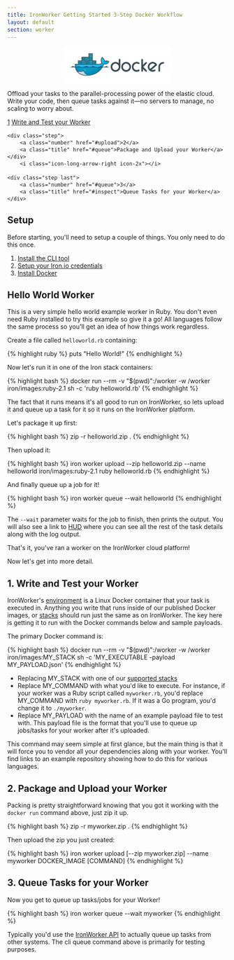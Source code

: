 ```yaml
---
title: IronWorker Getting Started 3-Step Docker Workflow
layout: default
section: worker
---
```


<img style= "display: block; width: 250px; margin: 0 auto;"  src="/images/docker_logo.png" style=""/>


<p class="subtitle">Offload your tasks to the parallel-processing power of the elastic cloud. Write your code, then queue tasks against it&mdash;no servers to manage, no scaling to worry about.</p>

<div class="flow-steps">
    <div class="step">
        <a class="number" href="#write">1</a>
        <a class="title" href="#write">Write and Test your Worker</a>
    </div>
        <i class="icon-long-arrow-right icon-2x"></i>

    <div class="step">
        <a class="number" href="#upload">2</a>
        <a class="title" href="#queue">Package and Upload your Worker</a>
    </div>
        <i class="icon-long-arrow-right icon-2x"></i>

    <div class="step last">
        <a class="number" href="#queue">3</a>
        <a class="title" href="#inspect">Queue Tasks for your Worker</a>
    </div>
</div>

## Setup

Before starting, you'll need to setup a couple of things. You only need to do this once.

1. [Install the CLI tool](/worker/cli/)
1. [Setup your Iron.io credentials](/worker/reference/configuration/)
1. [Install Docker](https://docs.docker.com/installation/#installation)

## Hello World Worker

This is a very simple hello world example worker in Ruby. You don't even need Ruby installed to try this example so give it a go!
All languages follow the same process so you'll get an idea of how things work regardless.

Create a file called `helloworld.rb` containing:

{% highlight ruby %}
puts "Hello World!"
{% endhighlight %}

Now let's run it in one of the Iron stack containers:

{% highlight bash %}
docker run --rm -v "$(pwd)":/worker -w /worker iron/images:ruby-2.1 sh -c 'ruby helloworld.rb'
{% endhighlight %}

The fact that it runs means it's all good to run on IronWorker, so lets upload it and queue up a task for it so it runs on
the IronWorker platform.

Let's package it up first:

{% highlight bash %}
zip -r helloworld.zip .
{% endhighlight %}

Then upload it:

{% highlight bash %}
iron worker upload --zip helloworld.zip --name helloworld iron/images:ruby-2.1 ruby helloworld.rb
{% endhighlight %}

And finally queue up a job for it!

{% highlight bash %}
iron worker queue --wait helloworld
{% endhighlight %}

The `--wait` parameter waits for the job to finish, then prints the output.
You will also see a link to [HUD](http://hud.iron.io) where you can see all the rest of the task details along with the log output.

That's it, you've ran a worker on the IronWorker cloud platform!

Now let's get into more detail.

<h2 id="write">1. Write and Test your Worker</h2>

IronWorker's <a href="/worker/reference/environment">environment</a> is a Linux Docker container that your task is executed in.
 Anything you write that runs inside of our published Docker images, or [stacks](/worker/reference/environment/#default_language_versions)
 should run just the same as on IronWorker. The key here is getting it to run with the Docker commands below and sample
 payloads.

The primary Docker command is:

{% highlight bash %}
docker run --rm -v "$(pwd)":/worker -w /worker iron/images:MY_STACK sh -c 'MY_EXECUTABLE -payload MY_PAYLOAD.json'
{% endhighlight %}

* Replacing MY\_STACK with one of our [supported stacks](/worker/reference/environment/#default_language_versions)
* Replace MY\_COMMAND with what you'd like to execute. For instance, if your worker was a Ruby script called `myworker.rb`, you'd
replace MY\_COMMAND with `ruby myworker.rb`. If it was a Go program, you'd change it to `./myworker`.
* Replace MY_PAYLOAD with the name of an example payload file to test with. This payload file is the format that you'll use
to queue up jobs/tasks for your worker after it's uploaded.

This command may seem simple at first glance, but the main thing is that it will force you to vendor all your dependencies
along with your worker. You'll find links to an example repository showing how to do this for various languages.

<h2 id="upload">2. Package and Upload your Worker</h2>

Packing is pretty straightforward knowing that you got it working with the `docker run` command above, just zip it up.

{% highlight bash %}
zip -r myworker.zip .
{% endhighlight %}

Then upload the zip you just created:

{% highlight bash %}
iron worker upload [--zip myworker.zip] --name myworker DOCKER_IMAGE [COMMAND]
{% endhighlight %}

<h2 id="queue">3. Queue Tasks for your Worker</h2>

Now you get to queue up tasks/jobs for your Worker!

{% highlight bash %}
iron worker queue --wait myworker
{% endhighlight %}

Typically you'd use the [IronWorker API](/worker/reference/api/#queue_a_task) to actually queue up tasks from other systems.
The cli queue command above is primarily for testing purposes.


<br/><br/><br/>
